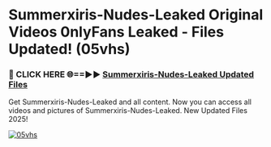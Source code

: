 # Summerxiris-Nudes-Leaked Original Videos 0nlyFans Leaked - Files Updated! (05vhs)

<h3>🔴 CLICK HERE 🌐==►► <a href="https://tinyurl.com/yc6ubb5a" rel="nofollow">Summerxiris-Nudes-Leaked Updated Files</a></h3>

Get Summerxiris-Nudes-Leaked and all content. Now you can access all videos and pictures of Summerxiris-Nudes-Leaked. New Updated Files 2025!

[![05vhs](https://i.imgur.com/7eu0CRL.gif)](https://tinyurl.com/yc6ubb5a)
